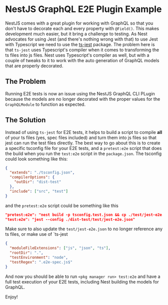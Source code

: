 # NestJS GraphQL E2E Plugin Example

NestJS comes with a great plugin for working with GraphQL so that you don't
have to decorate each and every property with `@Field()`. This makes development
much easier, but it bring a challenge to testing. As Nest advocates for using Jest
(and there's nothing wrong with that) to use Jest with Typescript we need to use
the [ts-jest](https://github.com/kulshekhar/ts-jest) package. The problem here
is that `ts-jest` uses Typescript's compiler when it comes to transforming the
ts files into js files. Nest uses Typescript's compiler as well, but with a
couple of tweaks to it to work with the auto generation of GraphQL models that
are properly decorated.

## The Problem

Running E2E tests is now an issue using the NestJS GraphQL CLI PLugin because
the models are no longer decorated with the proper values for the `GraphQLModule`
to function as expected.

## The Solution

Instead of using `ts-jest` for E2E tests, it helps to build a script to compile
**all** of your ts files (yes, spec files included) and turn them into js files
so that jest can run the test files directly. The best way to go about this is
to create a specific tsconfig file for your E2E tests, and a `pretest:e2e` script
that does the build when you run the `test:e2e` script in the `package.json`. The
tsconfig could look something like this:

```json
{
  "extends": "./tsconfig.json",
  "compilerOptions": {
    "outDir": "dist-test"
  },
  "include": ["src", "test"]
}
```

and the `pretest:e2e` script could be something like this

```json
"pretest:e2e": "nest build -p tsconfig.test.json && cp ./test/jest-e2e.json ./dist-test/test/",
"test:e2e": "jest --config ./dist-test/test/jest-e2e.json"
```

Make sure to also update the `test/jest-e2e.json` to no longer reference any
ts files, or make use of `ts-jest

```json
{
  "moduleFileExtensions": ["js", "json", "ts"],
  "rootDir": ".",
  "testEnvironment": "node",
  "testRegex": ".e2e-spec.js$"
}
```

And now you should be able to run `<pkg manager run> test:e2e` and have a full
test execution of your E2E tests, including Nest building the models for GraphQL.

Enjoy!

